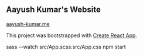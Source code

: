 ## Aayush Kumar's Website

[aayush-kumar.me](http://aayush-kumar.me)

This project was bootstrapped with [Create React App](https://github.com/facebookincubator/create-react-app).

sass --watch src/App.scss:src/App.css
npm start
